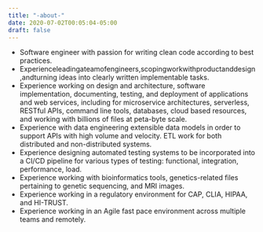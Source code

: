 ```yaml
---
title: "-about-"
date: 2020-07-02T00:05:04-05:00
draft: false
---
```


- Software engineer with passion for writing clean code according to best practices.
- Experienceleadingateamofengineers,scopingworkwithproductanddesign,andturning ideas into clearly written implementable tasks.
- Experience working on design and architecture, software implementation, documenting, testing, and deployment of applications and web services, including for microservice architectures, serverless, RESTful APIs, command line tools, databases, cloud based resources, and working with billions of files at peta-byte scale.
- Experience with data engineering extensible data models in order to support APIs with high volume and velocity. ETL work for both distributed and non-distributed systems.
- Experience designing automated testing systems to be incorporated into a CI/CD pipeline for various types of testing: functional, integration, performance, load.
- Experience working with bioinformatics tools, genetics-related files pertaining to genetic sequencing, and MRI images.
- Experience working in a regulatory environment for CAP, CLIA, HIPAA, and HI-TRUST.
- Experience working in an Agile fast pace environment across multiple teams and remotely.
